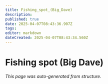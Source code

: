 ```yaml
---
title: Fishing_spot_(Big_Dave)
description: 
published: true
date: 2025-04-07T08:43:36.907Z
tags: 
editor: markdown
dateCreated: 2025-04-07T08:43:34.560Z
---
```


# Fishing spot (Big Dave)

*This page was auto-generated from structure.*